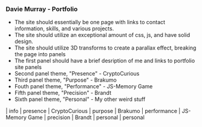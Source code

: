 ### Davie Murray - Portfolio
* The site should essentially be one page with links to contact information, skills, and various projects.
* The site should utilize an exceptional amount of css, js, and have solid design.
* The site should utilize 3D transforms to create a parallax effect, breaking the page into panels
* The first panel should have a brief desription of me and links to portfolio site panels
* Second panel theme, "Presence" - CryptoCurious
* Third panel theme, "Purpose" - Brakumo
* Fouth panel theme, "Performance" - JS-Memory Game
* Fifth panel theme, "Precision" - Brandt
* Sixth panel theme, "Personal" - My other weird stuff

| info
                | presence
| CryptoCurious
                | purpose
| Brakumo
                | performance
| JS-Memory Game
                | precision
| Brandt
                | personal
| personal